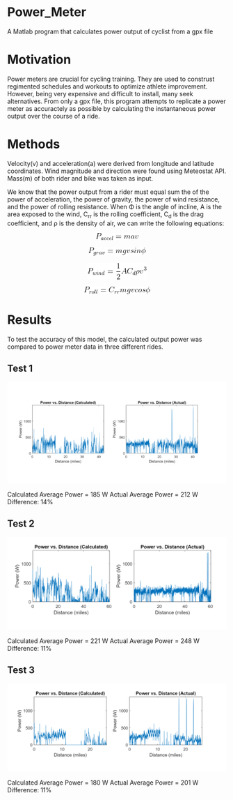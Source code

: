 # Power_Meter
A Matlab program that calculates power output of cyclist from a gpx file

# Motivation
Power meters are crucial for cycling training. They are used to construst regimented schedules and workouts to optimize athlete improvement. However, being very expensive and difficult to install, many seek alternatives. From only a gpx file, this program attempts to replicate a power meter as accuractely as possible by calculating the instantaneous power output over the course of a ride. 

# Methods
Velocity(v) and acceleration(a) were derived from longitude and latitude coordinates. Wind magnitude and direction were found using Meteostat API. Mass(m) of both rider and bike was taken as input.

We know that the power output from a rider must equal sum the of the power of acceleration, the power of gravity, the power of wind resistance, and the power of rolling resistance. When Φ is the angle of incline, A is the area exposed to the wind, C<sub>rr</sub> is the rolling coefficient, C<sub>d</sub> is the drag coefficient, and ρ is the density of air, we can write the following equations: 

<p align="center"> 
<img src="img/accel.gif">
</p>

<p align="center"> 
<img src="img/grav.gif">
</p>

<p align="center"> 
<img src="img/wind.gif">
</p>

<p align="center"> 
<img src="img/roll.gif">
</p>


# Results
To test the accuracy of this model, the calculated output power was compared to power meter data in three different rides.
## Test 1
<p align="center"> 
<img src="img/Test1.PNG">
</p>

Calculated Average Power = 185 W
Actual Average Power = 212 W
Difference: 14%

## Test 2
<p align="center"> 
<img src="img/Test2.PNG">
</p>

Calculated Average Power = 221 W
Actual Average Power = 248 W
Difference: 11%


## Test 3
<p align="center"> 
<img src="img/Test3.PNG">
</p>

Calculated Average Power = 180 W
Actual Average Power = 201 W
Difference: 11%


